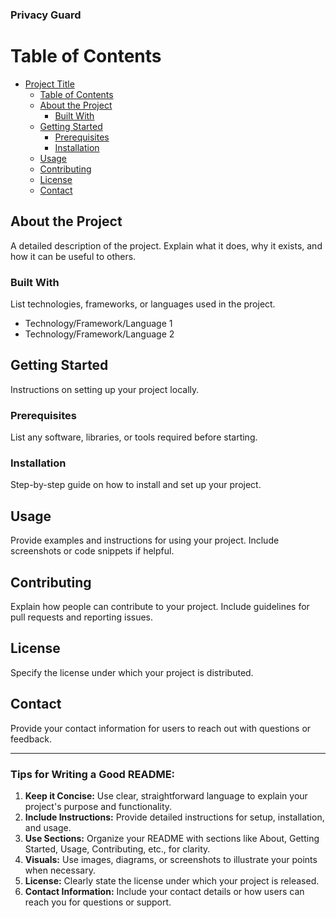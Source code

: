### Privacy Guard



# Table of Contents

- [Project Title](#project-title)
  - [Table of Contents](#table-of-contents)
  - [About the Project](#about-the-project)
    - [Built With](#built-with)
  - [Getting Started](#getting-started)
    - [Prerequisites](#prerequisites)
    - [Installation](#installation)
  - [Usage](#usage)
  - [Contributing](#contributing)
  - [License](#license)
  - [Contact](#contact)

## About the Project

A detailed description of the project. Explain what it does, why it exists, and how it can be useful to others.

### Built With

List technologies, frameworks, or languages used in the project.

- Technology/Framework/Language 1
- Technology/Framework/Language 2

## Getting Started

Instructions on setting up your project locally.

### Prerequisites

List any software, libraries, or tools required before starting.

### Installation

Step-by-step guide on how to install and set up your project.

## Usage

Provide examples and instructions for using your project. Include screenshots or code snippets if helpful.

## Contributing

Explain how people can contribute to your project. Include guidelines for pull requests and reporting issues.

## License

Specify the license under which your project is distributed.

## Contact

Provide your contact information for users to reach out with questions or feedback.

---

### Tips for Writing a Good README:

1. **Keep it Concise:** Use clear, straightforward language to explain your project's purpose and functionality.
2. **Include Instructions:** Provide detailed instructions for setup, installation, and usage.
3. **Use Sections:** Organize your README with sections like About, Getting Started, Usage, Contributing, etc., for clarity.
4. **Visuals:** Use images, diagrams, or screenshots to illustrate your points when necessary.
5. **License:** Clearly state the license under which your project is released.
6. **Contact Information:** Include your contact details or how users can reach you for questions or support.

